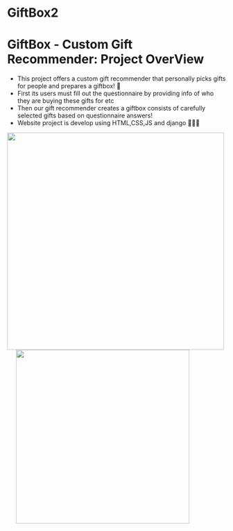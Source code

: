 # GiftBox2
# GiftBox - Custom Gift Recommender: Project OverView
* This project offers a custom gift recommender that personally picks gifts for people and prepares a giftbox!  🎁
* First its users must fill out the questionnaire by providing info of who they are buying these gifts for etc
* Then our gift recommender creates a giftbox consists of carefully selected gifts based on questionnaire answers!
* Website project is develop using HTML,CSS,JS and django 👩🏻‍💻
<p float="left">
  <img src="https://user-images.githubusercontent.com/56784195/151670567-c305414a-4985-4c9d-8fc4-79e680e07998.png" width="500" />
  <img src="https://user-images.githubusercontent.com/56784195/151670676-7ccbca86-0df5-4fd3-9f87-173dce121215.png" hspace="20" width="400" /> 

</p>
